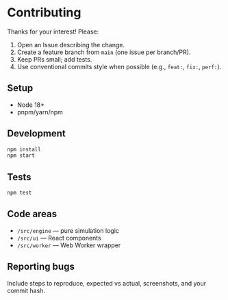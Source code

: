 # Contributing

Thanks for your interest! Please:
1. Open an Issue describing the change.
2. Create a feature branch from `main` (one issue per branch/PR).
3. Keep PRs small; add tests.
4. Use conventional commits style when possible (e.g., `feat:`, `fix:`, `perf:`).

## Setup
- Node 18+
- pnpm/yarn/npm

## Development
```bash
npm install
npm start
```

## Tests

```bash
npm test
```

## Code areas

* `/src/engine` — pure simulation logic
* `/src/ui` — React components
* `/src/worker` — Web Worker wrapper

## Reporting bugs

Include steps to reproduce, expected vs actual, screenshots, and your commit hash.
